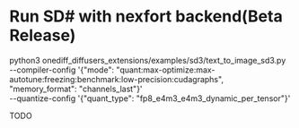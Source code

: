 # Run SD# with nexfort backend(Beta Release)


python3 onediff_diffusers_extensions/examples/sd3/text_to_image_sd3.py \
--compiler-config '{"mode": "quant:max-optimize:max-autotune:freezing:benchmark:low-precision:cudagraphs", \
    "memory_format": "channels_last"}' \
--quantize-config '{"quant_type": "fp8_e4m3_e4m3_dynamic_per_tensor"}'


TODO